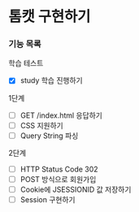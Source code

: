 # 톰캣 구현하기

### 기능 목록

학습 테스트
- [x] study 학습 진행하기

1단계
- [ ] GET /index.html 응답하기
- [ ] CSS 지원하기
- [ ] Query String 파싱

2단계
- [ ] HTTP Status Code 302
- [ ] POST 방식으로 회원가입
- [ ] Cookie에 JSESSIONID 값 저장하기
- [ ] Session 구현하기
